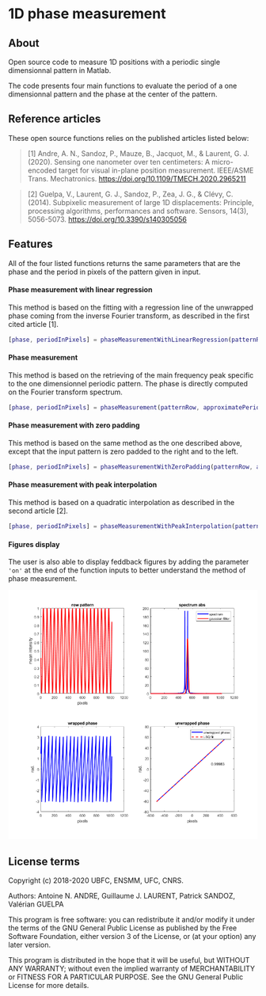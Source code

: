 # 1D phase measurement

## About
Open source code to measure 1D positions with a periodic single dimensionnal pattern in Matlab.

The code presents four main functions to evaluate the period of a one dimensionnal pattern and the phase at the center of the pattern.

## Reference articles
These open source functions relies on the published articles listed below:
> [1] Andre, A. N., Sandoz, P., Mauze, B., Jacquot, M., & Laurent, G. J. (2020). Sensing one nanometer over ten centimeters: A micro-encoded target for visual in-plane position measurement. IEEE/ASME Trans. Mechatronics. https://doi.org/10.1109/TMECH.2020.2965211

> [2] Guelpa, V., Laurent, G. J., Sandoz, P., Zea, J. G., & Clévy, C. (2014). Subpixelic measurement of large 1D displacements: Principle, processing algorithms, performances and software. Sensors, 14(3), 5056-5073. https://doi.org/10.3390/s140305056

## Features

All of the four listed functions returns the same parameters that are the phase and the period in pixels of the pattern given in input.

#### Phase measurement with linear regression
This method is based on the fitting with a regression line of the unwrapped phase coming from the inverse Fourier transform, as described in the first cited article [1].

```matlab
[phase, periodInPixels] = phaseMeasurementWithLinearRegression(patternRow, approximatePeriodInPixels, displayFigures)
```

#### Phase measurement
This method is based on the retrieving of the main frequency peak specific to the one dimensionnel periodic pattern. The phase is directly computed on the Fourier transform spectrum.

```matlab
[phase, periodInPixels] = phaseMeasurement(patternRow, approximatePeriodInPixels, displayFigures)
```

#### Phase measurement with zero padding
This method is based on the same method as the one described above, except that the input pattern is zero padded to the right and to the left.

```matlab
[phase, periodInPixels] = phaseMeasurementWithZeroPadding(patternRow, approximatePeriodInPixels, displayFigures)
```

#### Phase measurement with peak interpolation
This method is based on a quadratic interpolation as described in the second article [2].

```matlab
[phase, periodInPixels] = phaseMeasurementWithPeakInterpolation(patternRow, approximatePeriodInPixels, displayFigures)
```

#### Figures display
The user is also able to display feddback figures by adding the parameter `'on'` at the end of the function inputs to better understand the method of phase measurement.

![figureImg](figureExample.png)

## License terms

Copyright (c) 2018-2020 UBFC, ENSMM, UFC, CNRS.

Authors: Antoine N. ANDRE, Guillaume J. LAURENT, Patrick SANDOZ, Valérian GUELPA

This program is free software: you can redistribute it and/or modify
it under the terms of the GNU General Public License as published by
the Free Software Foundation, either version 3 of the License, or
(at your option) any later version.

This program is distributed in the hope that it will be useful,
but WITHOUT ANY WARRANTY; without even the implied warranty of
MERCHANTABILITY or FITNESS FOR A PARTICULAR PURPOSE.  See the
GNU General Public License for more details.